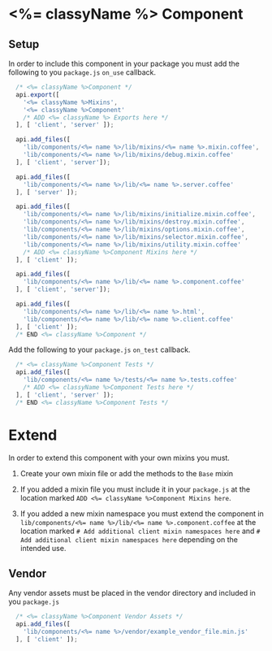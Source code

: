 # <%= classyName %> Component

## Setup

In order to include this component in your package you must add the following to you `package.js` `on_use` callback.

```javascript
  /* <%= classyName %>Component */
  api.export([
    '<%= classyName %>Mixins',
    '<%= classyName %>Component'
    /* ADD <%= classyName %> Exports here */
  ], [ 'client', 'server' ]);

  api.add_files([
    'lib/components/<%= name %>/lib/mixins/<%= name %>.mixin.coffee',
    'lib/components/<%= name %>/lib/mixins/debug.mixin.coffee'
  ], [ 'client', 'server']);

  api.add_files([
    'lib/components/<%= name %>/lib/<%= name %>.server.coffee'
  ], [ 'server' ]);

  api.add_files([
    'lib/components/<%= name %>/lib/mixins/initialize.mixin.coffee',
    'lib/components/<%= name %>/lib/mixins/destroy.mixin.coffee',
    'lib/components/<%= name %>/lib/mixins/options.mixin.coffee',
    'lib/components/<%= name %>/lib/mixins/selector.mixin.coffee',
    'lib/components/<%= name %>/lib/mixins/utility.mixin.coffee'
    /* ADD <%= classyName %>Component Mixins here */
  ], [ 'client' ]);

  api.add_files([
    'lib/components/<%= name %>/lib/<%= name %>.component.coffee'
  ], [ 'client', 'server']);

  api.add_files([
    'lib/components/<%= name %>/lib/<%= name %>.html',
    'lib/components/<%= name %>/lib/<%= name %>.client.coffee'
  ], [ 'client' ]);
  /* END <%= classyName %>Component */
```

Add the following to your `package.js` `on_test` callback.

```javascript
  /* <%= classyName %>Component Tests */
  api.add_files([
    'lib/components/<%= name %>/tests/<%= name %>.tests.coffee'
    /* ADD <%= classyName %>Component Tests here */
  ], [ 'client', 'server' ]);
  /* END <%= classyName %>Component Tests */
```

# Extend

In order to extend this component with your own mixins you must.

1. Create your own mixin file or add the methods to the `Base` mixin

2. If you added a mixin file you must include it in your `package.js` at the location marked `ADD <%= classyName %>Component Mixins here`.

3. If you added a new mixin namespace you must extend the component in `lib/components/<%= name %>/lib/<%= name %>.component.coffee`
    at the location marked `# Add additional client mixin namespaces here` and `# Add additional client mixin namespaces here`
    depending on the intended use.

## Vendor

Any vendor assets must be placed in the vendor directory and included in you `package.js`

```javascript
  /* <%= classyName %>Component Vendor Assets */
  api.add_files([
    'lib/components/<%= name %>/vendor/example_vendor_file.min.js'
  ], [ 'client' ]);
```
